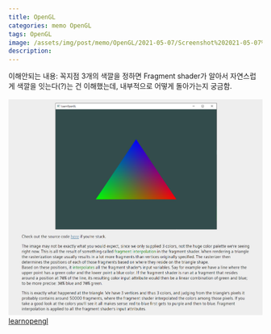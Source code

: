```yaml
---
title: OpenGL
categories: memo OpenGL
tags: OpenGL
image: /assets/img/post/memo/OpenGL/2021-05-07/Screenshot%202021-05-07%20011407.png
description: 
---
```

이해안되는 내용: 
꼭지점 3개의 색깔을 정하면 Fragment shader가 알아서 자연스럽게 색깔을 잇는다(?)는 건 
이해했는데, 내부적으로 어떻게 돌아가는지 궁금함.\
\
![](/assets/img/post/memo/OpenGL/2021-05-07/Screenshot%202021-05-07%20012048.png)
\
[learnopengl](https://learnopengl.com/Getting-started/Shaders)